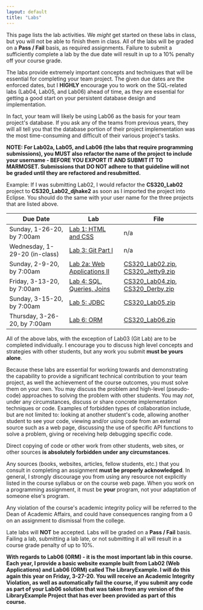 ```yaml
---
layout: default
title: "Labs"
---
```


This page lists the lab activities.  We *might* get started on these labs in class, but you will not be able to finish them in class.  All of the labs will be graded on a **Pass / Fail** basis, as required assignments.  Failure to submit a sufficiently complete a lab by the due date will result in up to a 10% penalty off your course grade.

The labs provide extremely important concepts and techniques that will be essential for completing your team project.  The given due dates are the enforced dates, but I **HIGHLY** encourage you to work on the SQL-related labs (Lab04, Lab05, and Lab06) ahead of time, as they are essential for getting a good start on your persistent database design and implementation.

In fact, your team will likely be using Lab06 as the basis for your team project's database.  If you ask any of the teams from previous years, they will all tell you that the database portion of their project implementation was the most time-consuming and difficult of their various project's tasks.

**NOTE: For Lab02a, Lab05, and Lab06 (the labs that require programming submissions), you MUST also refactor the name of the project to include your username - BEFORE YOU EXPORT IT AND SUBMIT IT TO MARMOSET.  Submissions that DO NOT adhere to that guideline will not be graded until they are refactored and resubmitted.**

Example: If I was submitting Lab02, I would refactor the **CS320\_Lab02** project to **CS320\_Lab02\_djhake2** as soon as I imported the project into Eclipse.  You should do the same with your user name for the three projects that are listed above.

Due Date | Lab | File
---- | --- | ----
Sunday, 1-26-20, by 7:00am | [Lab 1: HTML and CSS](lab01.html) | n/a
Wednesday, 1-29-20 (in-class) | [Lab 3: Git Part I](lab03.html) | n/a
Sunday, 2-9-20, by 7:00am | [Lab 2a: Web Applications II](lab02a.html) | [CS320\_Lab02.zip](CS320_Lab02.zip), [CS320\_Jetty9.zip](CS320_Jetty9.zip)
Friday, 3-13-20, by 7:00am | [Lab 4: SQL, Queries, Joins](lab04.html) |  [CS320\_Lab04.zip](CS320_Lab04.zip), [CS320\_Derby.zip](CS320_Derby.zip)
Sunday, 3-15-20, by 7:00am | [Lab 5: JDBC](lab05.html) | [CS320\_Lab05.zip](CS320_Lab05.zip)
Thursday, 3-26-20, by 7:00am | [Lab 6: ORM](lab06.html) | [CS320\_Lab06.zip](CS320_Lab06.zip)

All of the above labs, with the exception of Lab03 (Git Lab) are to be completed individually. I encourage you to discuss high level concepts and strategies with other students, but any work you submit **must be yours alone**.

Because these labs are essential for working towards and demonstrating the capability to provide a significant technical contribution to your team project, as well the achievement of the course outcomes, you must solve them on your own.  You may discuss the problem and high-level (pseudo-code) approaches to solving the problem with other students.  You may *not*, under any circumstances, discuss or share concrete implementation techniques or code.  Examples of forbidden types of collaboration include, but are not limited to: looking at another student's code, allowing another student to see your code, viewing and/or using code from an external source such as a web page, discussing the use of specific API functions to solve a problem, giving or receiving help debugging specific code.

Direct copying of code or other work from other students, web sites, or other sources **is absolutely forbidden under any circumstances**.

Any sources (books, websites, articles, fellow students, etc.) that you consult in completing an assignment **must be properly acknowledged**. In general, I strongly discourage you from using any resource not explicitly listed in the course syllabus or on the course web page. When you work on a programming assignment, it must be **your** program, not your adaptation of someone else's program.

Any violation of the course's academic integrity policy will be referred to the Dean of Academic Affairs, and could have consequences ranging from a 0 on an assignment to dismissal from the college.

Late labs will **NOT** be accepted.  Labs will be graded on a **Pass / Fail** basis.  Failing a lab, submitting a lab late, or not submitting it all will result in a course grade penalty of up to 10%.

**With regards to Lab06 (ORM) - it is the most important lab in this course.  Each year, I provide a basic website example built from Lab02 (Web Applications) and Lab06 (ORM) called The LibraryExample.  I will do this again this year on Friday, 3-27-20.  You will receive an Academic Integrity Violation, as well as automatically fail the course, if you submit any code as part of your Lab06 solution that was taken from any version of the LibraryExample Project that has ever been provided as part of this course.**